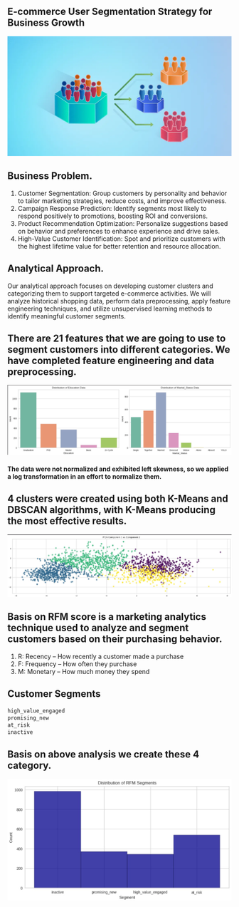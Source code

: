 ## E-commerce User Segmentation Strategy for Business Growth
![image alt](https://github.com/OneBlack333/Images/blob/main/User%20segment.png)

## Business Problem.
1) Customer Segmentation: Group customers by personality and behavior to tailor marketing strategies, reduce costs, and improve effectiveness.
2) Campaign Response Prediction: Identify segments most likely to respond positively to promotions, boosting ROI and conversions.
3) Product Recommendation Optimization: Personalize suggestions based on behavior and preferences to enhance experience and drive sales.
4) High-Value Customer Identification: Spot and prioritize customers with the highest lifetime value for better retention and resource allocation.

## Analytical Approach.
Our analytical approach focuses on developing customer clusters and categorizing them to support targeted e-commerce activities. We will analyze historical shopping data, perform data preprocessing, apply feature engineering techniques, and utilize unsupervised learning methods to identify meaningful customer segments.

## There are 21 features that we are going to use to segment customers into different categories. We have completed feature engineering and data preprocessing.

![image alt](https://github.com/OneBlack333/Images/blob/main/features.jpg)

#### The data were not normalized and exhibited left skewness, so we applied a log transformation in an effort to normalize them.
## 4 clusters were created using both K-Means and DBSCAN algorithms, with K-Means producing the most effective results.

![image alt](https://github.com/OneBlack333/Images/blob/main/clusters%204.jpg)

## Basis on RFM score is a marketing analytics technique used to analyze and segment customers based on their purchasing behavior.

1) R: Recency – How recently a customer made a purchase
2) F: Frequency – How often they purchase
3) M: Monetary – How much money they spend

## Customer Segments
    high_value_engaged
    promising_new
    at_risk
    inactive

## Basis on above analysis we create these 4 category.

![image alt](https://github.com/OneBlack333/Images/blob/main/final%20user%20distribution.jpg)
